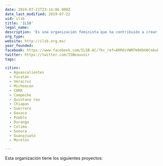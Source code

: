 ```yaml
---
date: 2019-07-21T23:14:06.000Z
date_last_modified: 2019-07-22
uid: ilsb
title: 'ILSB'
legal_name: 
description: 'Es una organización feminista que ha contribuido a crear una sociedad más justa y democrática a través del conocimiento, la innovación y la formación de liderazgos sociales con perspectiva de género.'
org_type: 
website: http://ilsb.org.mx/
year_founded: 
facebook: https://www.facebook.com/ILSB.AC/?hc_ref=ARROiVWM7m94bU0CoAsR2kaNNzuz9WA1-lRiOv4nxqtWZyKeWhe9mIvWfakuQngVrfE&fref=nf
twitter: https://twitter.com/ISBeauvoir
tags:

cities: 
  - Aguascalientes
  - Yucatán
  - Veracruz
  - Michoacan
  - CDMX
  - Campeche
  - Quintana roo
  - Chiapas
  - Guerrero
  - Oaxaca
  - Pueblo
  - Durango
  - Colima
  - Sonora
  - Guanajuato
  - Morelos

---
```


Esta organización tiene los siguientes proyectos:


